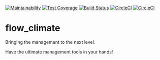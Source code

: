 [![Maintainability](https://api.codeclimate.com/v1/badges/bd4ed58b6b08523b837a/maintainability)](https://codeclimate.com/github/TallerWebSolutions/flow_climate/maintainability)
[![Test Coverage](https://api.codeclimate.com/v1/badges/bd4ed58b6b08523b837a/test_coverage)](https://codeclimate.com/github/TallerWebSolutions/flow_climate/test_coverage)
[![Build Status](https://travis-ci.org/TallerWebSolutions/flow_climate.svg?branch=develop)](https://travis-ci.org/TallerWebSolutions/flow_climate)
[![CircleCI](https://circleci.com/gh/TallerWebSolutions/flow_climate.svg?style=svg)](https://circleci.com/gh/TallerWebSolutions/flow_climate)
[![CircleCI](https://circleci.com/gh/TallerWebSolutions/flow_climate.svg?style=svg)](https://circleci.com/gh/TallerWebSolutions/flow_climate)

# flow_climate
Bringing the management to the next level.

Have the ultimate management tools in your hands!
